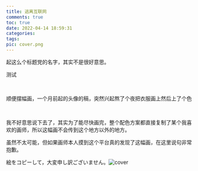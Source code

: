 ```yaml
---
title: 逃离互联网
comments: true
toc: true
date: 2022-04-14 18:59:31
categories:
tags:
pic: cover.png
---
```






起这么个标题党的名字，其实不是很好意思。<!-- more -->

测试

</br>

顺便摆幅画，一个月前起的头像的稿，突然兴起熬了个夜把衣服画上然后上了个色

</br>

我不好意思说下去了，其实为了能尽快画完，整个配色方案都直接复制了某个我喜欢的画师，所以这幅画不会传到这个地方以外的地方。

虽然不太可能，但如果画师本人摸到这个平台真的发现了这幅画，在这里说句非常抱歉。

絵をコピーして，大変申し訳ございません。![cover](cover.png)
